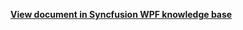 **[View document in Syncfusion WPF knowledge base](https://www.syncfusion.com/kb/12635/how-to-load-scheduler-calendar-within-accordion-in-wpf)**

